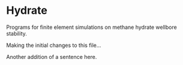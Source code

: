 # Hydrate
Programs for finite element simulations on methane hydrate wellbore stability.

Making the initial changes to this file...

Another addition of a sentence here.
